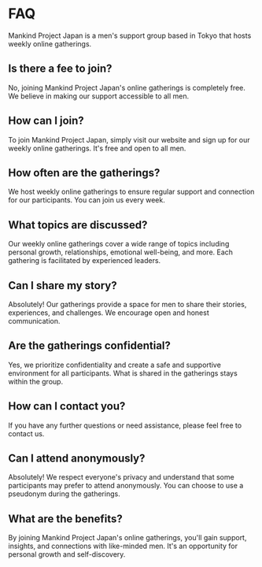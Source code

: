# FAQ

Mankind Project Japan is a men's support group based in Tokyo that hosts weekly online gatherings.

## Is there a fee to join?

No, joining Mankind Project Japan's online gatherings is completely free. We  believe in making our support accessible to all men.

## How can I join?

To join Mankind Project Japan, simply visit our website and sign up for our weekly online gatherings. It's free and open to all men.

## How often are the gatherings?

We host weekly online gatherings to ensure regular support and connection for our participants. You can join us every week.

## What topics are discussed?

Our weekly online gatherings cover a wide range of topics including personal
growth, relationships, emotional well-being, and more. Each gathering is facilitated
by experienced leaders.

## Can I share my story?

Absolutely! Our gatherings provide a space for men to share their stories, experiences, and challenges. We encourage open and honest communication.

## Are the gatherings confidential?

Yes, we prioritize confidentiality and create a safe and supportive environment for all participants. What is shared in the gatherings stays within the group.

## How can I contact you?

If you have any further questions or need assistance, please feel free to contact us.

## Can I attend anonymously?

Absolutely! We respect everyone's privacy and understand that some participants may prefer to attend anonymously. You can choose to use a pseudonym during the gatherings.

## What are the benefits?

By joining Mankind Project Japan's online gatherings, you'll gain support, insights, and connections with like-minded men. It's an opportunity for personal growth and self-discovery.
